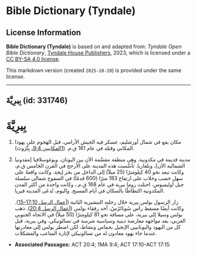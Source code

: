 # Bible Dictionary (Tyndale)

## License Information

**Bible Dictionary (Tyndale)** is based on and adapted from: _Tyndale Open Bible Dictionary_, [Tyndale House Publishers](https://tyndaleopenresources.com/), 2023, which is licensed under a [CC BY-SA 4.0 license](https://creativecommons.org/licenses/by-sa/4.0/legalcode.en).

This markdown version (created `2025-10-20`) is provided under the same license.



--------------------------------

## بِيرِيَّةَ (id: 331746)

بِيرِيَّةَ
==========

1. مكان يقع في شمال أورشليم، عسكر فيه الجيش الأرامي، قبل الهجوم على يهوذا المكابي وقتله في عام 161 ق.م. ([1المكابيين 9:4،](https://ref.ly/1Macc9:4) بِئْرُوتَ).
2. مدينة قديمة في مكدونية. وهي منطقة مقسَّمة الآن بين اليونان، ويوغوسلافيا \[مقدونيا الشمالية الآن]، وبلغاريا. تأسَّست هذه المدينة على الأرجح في القرن الخامس ق.م، وكانت تبعد نحو 40 كيلومترًا (25 ميلاً) إلى الداخل من بحر إيجة. وكانت واقعةً على سهل خصب وخلاب على ارتفاع 183 مترًا (600 قدمًا) في السفوح شمالي سلسلة جبل أوليمبوس. احتلت روما بيرية في عام 168 ق.م.، وكانت واحدة من أكثر المدن المكدونية اكتظاظًا بالسكان في أيام المسيح. واليوم، تُدعَى المدينة فيريا.

    زار الرسول بولس بيرية خلال رحلته التبشيرية الثانية ([أعمال الرسل 17:10–15](https://ref.ly/Acts17:10-Acts17:15)). وكانت أيضًا مسقط رأس سُوبَاتَرُسُ، أحد رفقاء بولس ([أعمال الرسل 20:4](https://ref.ly/Acts20:4)). ذهب بولس وسيلا إلى بيرية، على مسافة نحو 81 كيلومترًا (50 ميلاً) في الاتجاه الجنوبي الغربي، بعد مواجهة معارضة دينية وسياسية شرسة في تسالونيكي. وفي بيرية، قبل كل من اليهود واليونانيين الإنجيل بحماس ونشاط، لكن اضطر بولس إلى مغادرتها عندما جاء يهود معادون له من تسالونيكي لإثارة المتاعب والمشكلات.

* **Associated Passages:** ACT 20:4; 1MA 9:4; ACT 17:10–ACT 17:15


